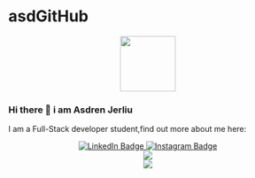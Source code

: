 # asdGitHub
 
<div id="header" align="center">
  <img src="https://media.giphy.com/media/M9gbBd9nbDrOTu1Mqx/giphy.gif" width="100"/>
</div>

### Hi there 👋 i am Asdren Jerliu

I am a Full-Stack developer student,find out more about me here:
<div id="header" align="center">
          <div id="badges">
        <div id="social" align="center">
                    <a href="https://www.linkedin.com/in/AsdrenJerliu/">
                      <img src="https://img.shields.io/badge/LinkedIn-blue?style=for-the-badge&logo=linkedin&logoColor=white" alt="LinkedIn Badge"/>
                    </a>
                    <a href="https://www.instagram.com/AsdrenJerliu/">
                      <img src="https://img.shields.io/badge/Instagram-red?style=for-the-badge&logo=instagram&logoColor=white" alt="Instagram Badge"/>
                        </div>
                    </a>
             <a href="https://www.gmail.com/AsdrenJerliu/">
                      <img src="https://img.shields.io/badge/Gmail-white?style=for-the-badge&logo=gmail&logoColor=white alt="Google Badge"/>
                        </div>
                    </a>

  <a href="https://www.telegram.com/AsdrenJerliu/">
                      <img src="https://img.shields.io/badge/Telegram-2CA5E0?style=for-the-badge&logo=telegram&logoColor=white alt="Telegram Badge"/>
                        </div>
                    </a>
